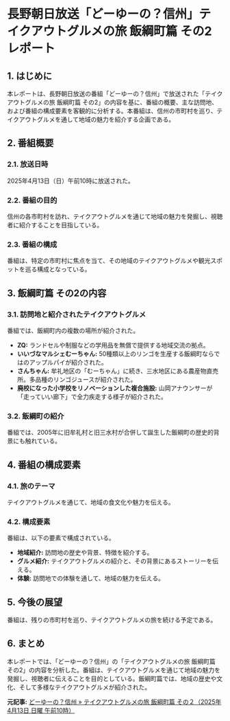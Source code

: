 # 長野朝日放送「どーゆーの？信州」テイクアウトグルメの旅 飯綱町篇 その2 レポート

## 1. はじめに

本レポートは、長野朝日放送の番組「どーゆーの？信州」で放送された「テイクアウトグルメの旅 飯綱町篇 その2」の内容を基に、番組の概要、主な訪問地、および番組の構成要素を客観的に分析する。本番組は、信州の市町村を巡り、テイクアウトグルメを通して地域の魅力を紹介する企画である。

## 2. 番組概要

### 2.1. 放送日時

2025年4月13日（日）午前10時に放送された。

### 2.2. 番組の目的

信州の各市町村を訪れ、テイクアウトグルメを通じて地域の魅力を発掘し、視聴者に紹介することを目指している。

### 2.3. 番組の構成

番組は、特定の市町村に焦点を当て、その地域のテイクアウトグルメや観光スポットを巡る構成となっている。

## 3. 飯綱町篇 その2の内容

### 3.1. 訪問地と紹介されたテイクアウトグルメ

番組では、飯綱町内の複数の場所が紹介された。

* **ZQ:** ランドセルや制服などの学用品を無償で提供する地域交流の拠点。
* **いいづなマルシェむーちゃん:** 50種類以上のリンゴを生産する飯綱町ならではのアップルパイが紹介された。
* **さんちゃん:** 牟礼地区の「むーちゃん」に続き、三水地区にある農産物直売所。多品種のリンゴジュースが紹介された。
* **廃校になった小学校をリノベーションした複合施設:** 山岡アナウンサーが「走っていい廊下」で全力疾走する様子が紹介された。

### 3.2. 飯綱町の紹介

番組では、2005年に旧牟礼村と旧三水村が合併して誕生した飯綱町の歴史的背景にも触れている。

## 4. 番組の構成要素

### 4.1. 旅のテーマ

テイクアウトグルメを通じて、地域の食文化や魅力を伝える。

### 4.2. 構成要素

番組は、以下の要素で構成されている。

* **地域紹介:** 訪問地の歴史や背景、特徴を紹介する。
* **グルメ紹介:** テイクアウトグルメの紹介と、その背景にあるストーリーを伝える。
* **体験:** 訪問地での体験を通して、地域の魅力を伝える。

## 5. 今後の展望

番組は、残りの市町村を巡り、テイクアウトグルメの旅を続ける予定である。

## 6. まとめ

本レポートでは、「どーゆーの？信州」の「テイクアウトグルメの旅 飯綱町篇 その2」の内容を分析した。番組は、テイクアウトグルメを通じて地域の魅力を発掘し、視聴者に伝えることを目的としている。飯綱町篇では、地域の歴史や文化、そして多様なテイクアウトグルメが紹介された。



**元記事:** [どーゆーの？信州 » テイクアウトグルメの旅 飯綱町篇 その２（2025年4月13日 日曜 午前10時）](https://www.abn-tv.co.jp/do-u-no/backnumber/2025-04-13/)